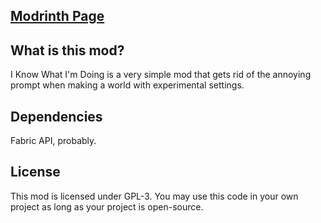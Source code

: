 ## [Modrinth Page](https://modrinth.com/project/ZKRizlkf)

## What is this mod?
I Know What I'm Doing is a very simple mod that gets rid of the annoying prompt when making a world with experimental settings.

## Dependencies
Fabric API, probably.

## License
This mod is licensed under GPL-3. You may use this code in your own project as long as your project is open-source.
